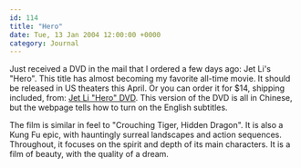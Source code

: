 ```yaml
---
id: 114
title: "Hero"
date: Tue, 13 Jan 2004 12:00:00 +0000
category: Journal
---
```


Just received a DVD in the mail that I ordered a few days ago: Jet Li's
"Hero".  This title has almost becoming my favorite all-time movie.  It
should be released in US theaters this April.  Or you can order it for
$14, shipping included, from: [Jet Li "Hero" DVD](http://www.wmmb.us/index.cfm/fa/items.main/parentcat/6520/subcatid/14548/id/70834).  This version of the
DVD is all in Chinese, but the webpage tells how to turn on the English
subtitles.

The film is similar in feel to "Crouching Tiger, Hidden Dragon".  It is
also a Kung Fu epic, with hauntingly surreal landscapes and action
sequences.  Throughout, it focuses on the spirit and depth of its main
characters.  It is a film of beauty, with the quality of a dream.


